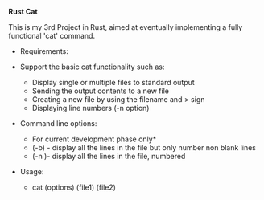 **Rust Cat**

This is my 3rd Project in Rust, aimed at eventually implementing a fully functional 'cat' command.

* Requirements: 
* Support the basic cat functionality such as: 
    * Display single or multiple files to standard output
    * Sending the output contents to a new file
    * Creating a new file by using the filename and > sign
    * Displaying line numbers (-n option)

* Command line options: 
    * For current development phase only*
    * (-b) - display all the lines in the file but only number non blank lines
    * (-n )- display all the lines in the file, numbered

* Usage: 
    * cat (options) (file1) (file2)